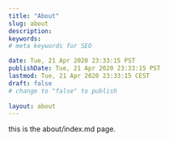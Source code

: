 ```yaml
---
title: "About"
slug: about
description: 
keywords: 
# meta keywords for SEO 

date: Tue, 21 Apr 2020 23:33:15 PST
publishDate: Tue, 21 Apr 2020 23:33:15 PST
lastmod: Tue, 21 Apr 2020 23:33:15 CEST
draft: false
# change to "false" to publish 
 
layout: about
---
```


this is the about/index.md page. 